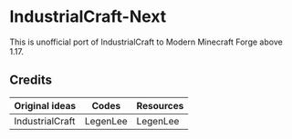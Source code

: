# IndustrialCraft-Next

This is unofficial port of IndustrialCraft to Modern Minecraft Forge above 1.17.

## Credits

| Original ideas  | Codes    | Resources |
| --------------- | -------- | --------- |
| IndustrialCraft | LegenLee | LegenLee  |
